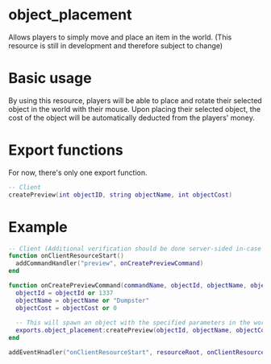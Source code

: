# object_placement
Allows players to simply move and place an item in the world.
(This resource is still in development and therefore subject to change)

# Basic usage
By using this resource, players will be able to place and rotate their selected object in the world with their mouse.
Upon placing their selected object, the cost of the object will be automatically deducted from the players' money.

# Export functions
For now, there's only one export function.
```LUA
-- Client
createPreview(int objectID, string objectName, int objectCost)
```

# Example
```LUA
-- Client (Additional verification should be done server-sided in-case of client data tampering)
function onClientResourceStart()
  addCommandHandler("preview", onCreatePreviewCommand)
end

function onCreatePreviewCommand(commandName, objectId, objectName, objectCost)
  objectId = objectId or 1337
  objectName = objectName or "Dumpster"
  objectCost = objectCost or 0
  
  -- This will spawn an object with the specified parameters in the world attached to the cursor.
  exports.object_placement:createPreview(objectId, objectName, objectCost)
end

addEventHnadler("onClientResourceStart", resourceRoot, onClientResourceStart)
```
